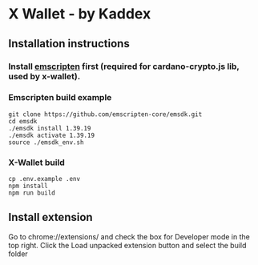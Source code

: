 # X Wallet - by Kaddex

## Installation instructions

### Install [emscripten](http://kripken.github.io/emscripten-site/docs/getting_started/downloads.html#installation-instructions) first (required for cardano-crypto.js lib, used by x-wallet).

###

### Emscripten build example

```
git clone https://github.com/emscripten-core/emsdk.git
cd emsdk
./emsdk install 1.39.19
./emsdk activate 1.39.19
source ./emsdk_env.sh
```

### X-Wallet build

```
cp .env.example .env
npm install
npm run build
```

## Install extension

Go to chrome://extensions/ and check the box for Developer mode in the top right. Click the Load unpacked extension button and select the build folder
